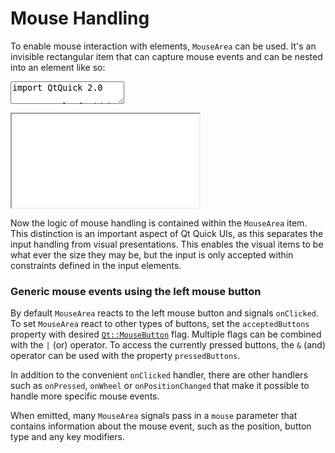 
# Mouse Handling

To enable mouse interaction with elements, `MouseArea` can be used. It's an invisible rectangular item that can capture mouse events and can be nested into an element like so:

<script>
window.addEventListener("DOMContentLoaded", function () {
  var textarea = document.querySelector('#code textarea');
  var editor = CodeMirror.fromTextArea(textarea, {
    lineNumbers: true
  });

  var iframe = document.querySelector("#result iframe");
  iframe.addEventListener("load", function () {
    iframe.contentWindow.postMessage(textarea.value, "*");
  });

  var execute = function() {
    iframe.src = iframe.src;
  };

  textarea.addEventListener("change", execute);

  editor.on("change", function() {
    textarea.value = editor.getValue();
    execute();
  });

  execute();
});
</script>

<div id="code">
<textarea>
import QtQuick 2.0

Rectangle {
    width: 100; height: 100
    color: "green"

    MouseArea {
        anchors.fill: parent
        onClicked: parent.color = 'red'
    }
}
</textarea>
</div>

<div id="result">
  <iframe src="assets/html/runner.html"></iframe>
</div>

Now the logic of mouse handling is contained within the `MouseArea` item. This distinction is an important aspect of Qt Quick UIs, as this separates the input handling from visual presentations. This enables the visual items to be what ever the size they may be, but the input is only accepted within constraints defined in the input elements.

### Generic mouse events using the left mouse button

By default `MouseArea` reacts to the left mouse button and signals `onClicked`. To set `MouseArea` react to other types of buttons, set the `acceptedButtons` property with desired [`Qt::MouseButton`](http://doc.qt.io/qt-5/qt.html#MouseButton-enum) flag. Multiple flags can be combined with the `|` (or) operator. To access the currently pressed buttons, the `&` (and) operator can be used with the property `pressedButtons`.

In addition to the convenient `onClicked` handler, there are other handlers such as `onPressed`, `onWheel` or `onPositionChanged` that make it possible to handle more specific mouse events.

When emitted, many `MouseArea` signals pass in a `mouse` parameter that contains information about the mouse event, such as the position, button type and any key modifiers.


